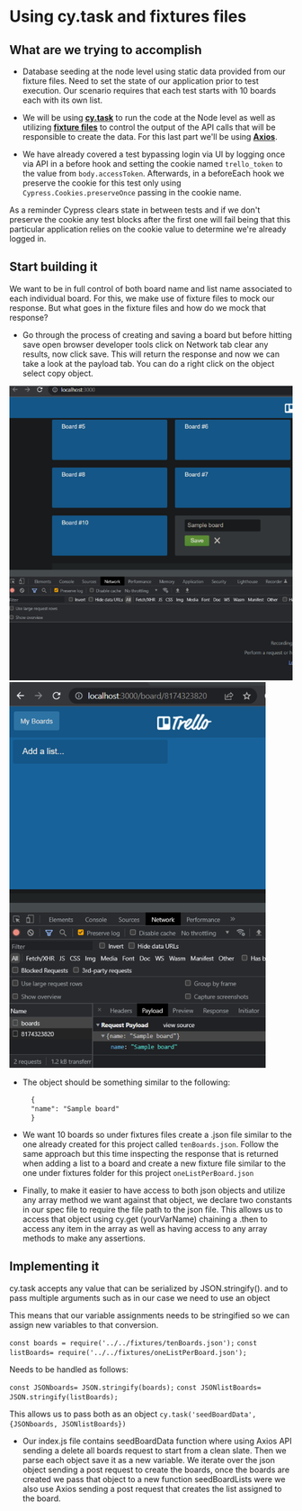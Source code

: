 # Using cy.task and fixtures files
## What are we trying to accomplish
- Database seeding at the node level using static data provided from our fixture files.  Need to set the state of our application prior to test execution.  Our scenario requires that each test starts with 10 boards each with its own list.  
- We will be using **[cy.task](https://docs.cypress.io/api/commands/task#Syntax)** to run the code at the Node level as well as utilizing **[fixture files](https://docs.cypress.io/api/commands/fixture#Syntax)** to control the output of the API calls that will be responsible to create the data.  For this last part we'll be using **[Axios](https://axios-http.com/docs/intro)**.

- We have already covered a test bypassing login via UI by logging once via API in a before hook and setting the cookie named `trello_token` to the value from `body.accessToken`.  Afterwards, in a beforeEach hook we preserve the cookie for this test only using `Cypress.Cookies.preserveOnce` passing in the cookie name. 

As a reminder Cypress clears state in between tests and if we don't preserve the cookie any test blocks after the first one will fail being that this particular application relies on the cookie value to determine we're already logged in.

## Start building it
We want to be in full control of both board name and list name associated to each individual board.  For this, we make use of fixture files to mock our response.  But what goes in the fixture files and how do we mock that response?

- Go through the process of creating and saving a board but before hitting save open browser developer tools click on Network tab clear any results, now click save.  This will return the response and now we can take a look at the payload tab.  You can do a right click on the object select copy object.

![img](./Images/CreateBoard.png)
![img](./Images/createBoardResponse.png)
    
- The object should be something similar to the following:

            
        {
        "name": "Sample board"
        }
- We want 10 boards so under fixtures files create a .json file similar to the one already created for this project called `tenBoards.json`.
Follow the same approach but this time inspecting the response that is returned when adding a list to a board and create a new fixture file similar to the one under fixtures folder for this project `oneListPerBoard.json`
- Finally, to make it easier to have access to both json objects and utilize any array method we want against that object, we declare two constants in our spec file to require the file path to the json file.  This allows us to access that object using cy.get (yourVarName) chaining a .then to access any item in the array as well as having access to any array methods to make any assertions.

## Implementing it
cy.task accepts any value that can be serialized by JSON.stringify(). and to pass multiple arguments such as in our case we need to use an object

This means that our variable assignments needs to be stringified so we can assign new variables to that conversion.

`const boards = require('../../fixtures/tenBoards.json');`
`const listBoards= require('../../fixtures/oneListPerBoard.json');`

Needs to be handled as follows:

`const JSONboards= JSON.stringify(boards);`
`const JSONlistBoards= JSON.stringify(listBoards);`

This allows us to pass both as an object
`cy.task('seedBoardData', {JSONboards, JSONlistBoards})`

- Our index.js file contains seedBoardData function where using Axios API sending a delete all boards request to start from a clean slate.  Then we parse each object save it as a new variable.  We iterate over the json object sending a post request to create the boards, once the boards are created we pass that object to a new function seedBoardLists were we also use Axios sending a post request that creates the list assigned to the board.

